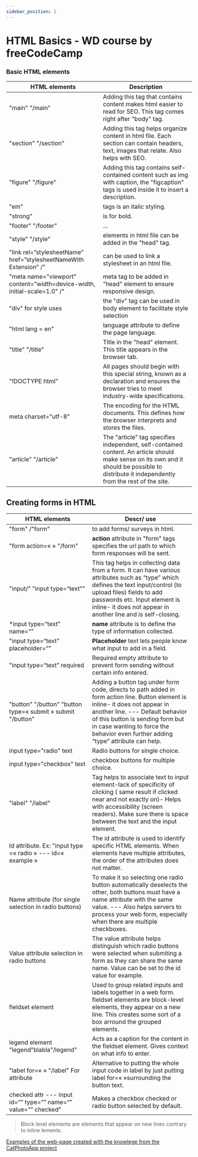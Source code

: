 ```yaml
---
sidebar_position: 2
---
```

# HTML Basics - WD course by freeCodeCamp

### Basic HTML elements

| HTML elements    | Description |
| -------- | ------- |
| "main" "/main"  | Adding this tag that contains content makes html easier to read for SEO. This tag comes right after "body" tag.    |
| "section" "/section" | Adding this tag helps organize content in html file. Each section can contain headers, text, images that relate. Also helps with SEO.     |
| "figure" "/figure"    | Adding this tag contains self-contained content such as img with caption, the "figcaption" tags is used inside it to insert a description.    |
| "em"    | tags is an italic styling.   |
| "strong"    | is for bold.    |
| "footer" "/footer"    | ...   |
| "style" "/style"    | elements in html file can be added in the "head" tag.   |
| "link rel=”stylesheetName” href=”stylesheetNameWith Extension” /"     | can be used to link a stylesheet in an html file.    |
| "meta name="viewport" content="width=device-width, initial-scale=1.0" /"    | meta tag to be added in "head" element to ensure responsive design.    |
| "div" for style uses    | the "div" tag  can be used in body element to facilitate style selection|
| "html lang = en"| language attribute to define the page language.    |
| "title" "/title"    | Title in the "head" element. This title appears in the browser tab.   |
| "!DOCTYPE html"    | All pages should begin with this special string, known as a declaration and ensures the browser tries to meet industry-wide specifications.    |
| meta charset="utf-8"   | The encoding for the HTML documents. This defines how the browser interprets and stores the files. |
| "article" "/article"  | The "article" tag specifies independent, self-contained content. An article should make sense on its own and it should be possible to distribute it independently from the rest of the site.|

## Creating forms in HTML

|HTML elements |Descr/ use    |
|---|---|
|"form" /"form"|to add forms/ surveys in html.|
| "form action=«   » "/form"   | **action** attribute in "form" tags specifies the url path to which form responses will be sent.  |
|"input/" "input type=“text”" | This tag helps in collecting data from a form. It can have various attributes such as “type” which defines the text input/control (to upload files) fields to add passwords etc. Input element is inline- it does not appear in another line and is self-closing.  |
|*input type=“text” name=“”|  **name** attribute is to define the type of information collected. |
|"input type=“text” placeholder=“” | **Placeholder** text lets people know what input to add in a field.  |
|"input type=“text” required | Required empty attribute to prevent form sending without certain info entered.|
|"button" "/button"  "button type=« submit » submit "/button"|Adding a button tag under form code, directs to path added in form action line. Button element is inline- it does not appear in another line. --- Default behavior of this button is sending form but in case wanting to force the behavior even further adding “type” attribute can help.|
|input type="radio" text  | Radio buttons for single choice.|
|input type="checkbox" text| checkbox buttons for multiple choice.| | 
|"label" "/label" | Tag helps to associate text to input element-lack of specificity of clicking ( same result if clicked near and not exactly on)- Helps with accessibility (screen readers). Make sure there is space between the text and the input element.  |
|Id attribute. Ex: "input type =« radio » --- id=« example »| The id attribute is used to identify specific HTML elements. When elements have multiple attributes, the order of the attributes does not matter. |
|Name attribute (for single selection in radio buttons) |  To make it so selecting one radio button automatically deselects the other, both buttons must have a name attribute with the same value. --- Also helps servers to process your web form, especially when there are multiple checkboxes.|
|Value attribute selection in radio buttons |  The value attribute helps distinguish which radio buttons were selected when submiting a form as they can share the same name. Value can be set to the id value for example.|
|fieldset element |  Used to group related inputs and labels together in a web form. fieldset elements are block-level elements, they appear on a new line. This creates some sort of a box arround the grouped elements.|
|legend element "legend"blabla"/legend"|  Acts as a caption for the content in the fieldset element. Gives context on what info to enter. |
|"label for=«  » "/label" For attribute | Alternative to putting the whole input code in label by just putting label for=«  »surrounding the button text. |
|checked attr --- input id=“” type=“” name=“” value=“” checked" |Makes a checkbox checked or radio button selected by default. |

> Block level elements are elements that appear on new lines contrary to inline lements.

[Examples of the web-page created with the knowlege from the CatPhotoApp project](https://www.freecodecamp.org/learn/2022/responsive-web-design/learn-html-by-building-a-cat-photo-app/step-69)